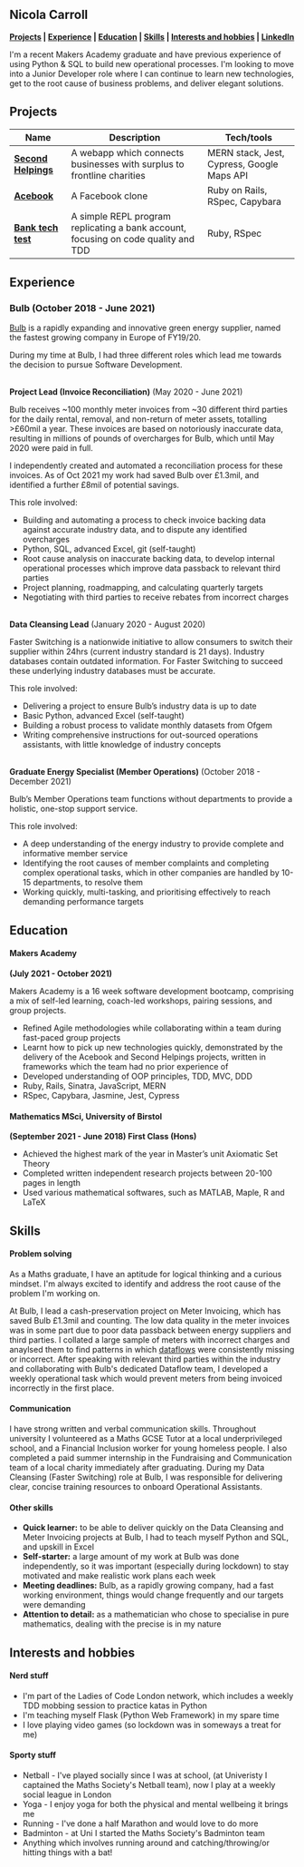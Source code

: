 ## Nicola Carroll

**[Projects](https://github.com/Nicola-Carroll/CV#projects) | [Experience](https://github.com/Nicola-Carroll/CV#Experience) | [Education](https://github.com/Nicola-Carroll/CV#education) | [Skills](https://github.com/Nicola-Carroll/CV#skills) | [Interests and hobbies](https://github.com/Nicola-Carroll/CV#interests-and-hobbies) | <a href="https://www.linkedin.com/in/nicola-carroll-b3b299147/" target="blank" rel="noopener noreferrer">LinkedIn</a>**

I'm a recent Makers Academy graduate and have previous experience of using Python & SQL to build new operational processes. I'm looking to move into a Junior Developer role where I can continue to learn new technologies, get to the root cause of business problems, and deliver elegant solutions.

<!-- 



I’ve always been interested in how things works. I chose to study Maths at university, and then further specialised in Pure Mathematics, because of how fundamental I felt it was to other fields.

My interest in software engineering started to emerge shortly after I graduated. While working for a rapidly growing start-up, it quickly became apparent that the most interesting and impactful solutions to business problems were tech driven ones.

After learning to code, I also found that I got the same type of enjoyment from programming as I did from Mathematics. This lead me to the decision to quit my job and enroll on the Makers Academy intensive 16 week bootcamp to become a Full Stack developer. -->










## Projects
 
| Name                         | Description       | Tech/tools        |
| ---------------------------- | ----------------- | ----------------- |
|[ **Second Helpings**  ](https://github.com/Nicola-Carroll/tech_for_good/blob/main/README.md)| A webapp which connects businesses with surplus to frontline charities | MERN stack, Jest, Cypress, Google Maps API |
| [**Acebook**](https://github.com/Nicola-Carroll/acebook) | A Facebook clone | Ruby on Rails, RSpec, Capybara| 
| [**Bank tech test**](https://github.com/Nicola-Carroll/bank_tech_test) | A simple REPL program replicating a bank account, focusing on code quality and TDD | Ruby, RSpec| 












## Experience

### Bulb (October 2018 - June 2021)

[Bulb](https://bulb.co.uk/mission/) is a rapidly expanding and innovative green energy supplier, named the fastest growing company in Europe of FY19/20.

During my time at Bulb, I had three different roles which lead me towards the decision to pursue Software Development.


\
**Project Lead (Invoice Reconciliation)** (May 2020 - June 2021)

Bulb receives ~100 monthly meter invoices from ~30 different third parties for the daily rental, removal, and non-return of meter assets, totalling >£60mil a year. These invoices are based on notoriously inaccurate data, resulting in millions of pounds of overcharges for Bulb, which until May 2020 were paid in full.

I independently created and automated a reconciliation process for these invoices. As of Oct 2021 my work had saved Bulb over £1.3mil, and identified a further £8mil of potential savings.

This role involved:

- Building and automating a process to check invoice backing data against accurate industry data, and to dispute any identified overcharges
- Python, SQL, advanced Excel, git (self-taught)
- Root cause analysis on inaccurate backing data, to develop internal operational processes which improve data passback to relevant third parties
- Project planning, roadmapping, and calculating quarterly targets
- Negotiating with third parties to receive rebates from incorrect charges

\
**Data Cleansing Lead** (January 2020 - August 2020)  

Faster Switching is a nationwide initiative to allow consumers to switch their supplier within 24hrs (current industry standard is 21 days). Industry databases contain outdated information. For Faster Switching to succeed these underlying industry databases must be accurate.

This role involved:

- Delivering a project to ensure Bulb’s industry data is up to date
- Basic Python, advanced Excel (self-taught)
- Building a robust process to validate monthly datasets from Ofgem
- Writing comprehensive instructions for out-sourced operations assistants, with little knowledge of industry concepts

\
**Graduate Energy Specialist (Member Operations)** (October 2018 - December 2021)

Bulb’s Member Operations team functions without departments to provide a holistic, one-stop support service.

This role involved:

- A deep understanding of the energy industry to provide complete and informative member service
- Identifying the root causes of member complaints and completing complex operational tasks, which in other companies are handled by 10-15 departments, to resolve them
- Working quickly, multi-tasking, and prioritising effectively to reach demanding performance targets










## Education

#### Makers Academy
**(July 2021 - October 2021)**

Makers Academy is a 16 week software development bootcamp, comprising a mix of self-led learning, coach-led workshops, pairing sessions, and group projects.

- Refined Agile methodologies while collaborating within a team during fast-paced group projects
- Learnt how to pick up new technologies quickly, demonstrated by the delivery of the Acebook and Second Helpings projects, written in frameworks which the team had no prior experience of
- Developed understanding of OOP principles, TDD, MVC, DDD 
- Ruby, Rails, Sinatra, JavaScript, MERN
- RSpec, Capybara, Jasmine, Jest, Cypress

#### Mathematics MSci,  University of Birstol
**(September 2021 - June 2018)
First Class (Hons)**

- Achieved the highest mark of the year in Master’s unit Axiomatic Set Theory
- Completed written independent research projects between 20-100 pages in length
- Used various mathematical softwares, such as MATLAB, Maple, R and LaTeX














## Skills

#### Problem solving

As a Maths graduate, I have an aptitude for logical thinking and a curious mindset. I'm always excited to identify and address the root cause of the problem I'm working on.

At Bulb, I lead a cash-preservation project on Meter Invoicing, which has saved Bulb £1.3mil and counting. The low data quality in the meter invoices was in some part due to poor data passback between energy suppliers and third parties. I collated a large sample of meters with incorrect charges and anaylsed them to find patterns in which [dataflows](https://www.businessjuice.co.uk/energy-guides/data-flows/) were consistently missing or incorrect. After speaking with relevant third parties within the industry and collaborating with Bulb's dedicated Dataflow team, I developed a weekly operational task which would prevent meters from being invoiced incorrectly in the first place.

#### Communication

I have strong written and verbal communication skills. Throughout university I volunteered as a Maths GCSE Tutor at a local underprivileged school, and a Financial Inclusion worker for young homeless people. I also completed a paid summer internship in the Fundraising and Communication team of a local charity immediately after graduating. During my Data Cleansing (Faster Switching) role at Bulb, I was responsible for delivering clear, concise training resources to onboard Operational Assistants.


#### Other skills

- **Quick learner:** to be able to deliver quickly on the Data Cleansing and Meter Invoicing projects at Bulb, I had to teach myself Python and SQL, and upskill in Excel
- **Self-starter:** a large amount of my work at Bulb was done independently, so it was important (especially during lockdown) to stay motivated and make realistic work plans each week
- **Meeting deadlines:** Bulb, as a rapidly growing company, had a fast working environment, things would change frequently and our targets were demanding
- **Attention to detail:** as a mathematician who chose to specialise in pure mathematics, dealing with the precise is in my nature










## Interests and hobbies

#### Nerd stuff
- I'm part of the Ladies of Code London network, which includes a weekly TDD mobbing session to practice katas in Python
- I'm teaching myself Flask (Python Web Framework) in my spare time
- I love playing video games (so lockdown was in someways a treat for me)

#### Sporty stuff
- Netball - I've played socially since I was at school, (at Univeristy I captained the Maths Society's Netball team), now I play at a weekly social league in London
- Yoga - I enjoy yoga for both the physical and mental wellbeing it brings me
- Running - I've done a half Marathon and would love to do more
- Badminton - at Uni I started the Maths Society's Badminton team
- Anything which involves running around and catching/throwing/or hitting things with a bat!

